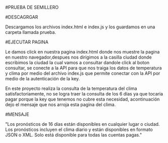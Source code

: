 #PRUEBA DE SEMILLERO

#DESCAGRGAR 

Descargamos los  archivos  index.html e index.js y los guardamos en una carpeta llamada prueba.

#EJECUTAR PAGINA

Le damos click en nuestra pagina index.html donde nos muestre la pagina en nuestro navegador,despues nos dirigimos a la casilla ciudad donde escribimos la ciudad la cual vamos a consultar dandole click al boton consultar, se conecte a la API para que nos traiga los datos de temperatura y clima por medio del archivo index.js que permite conectar con la API por medio de la autenticación de la key.


En este proyecto realiza la consulta de la temperatura del clima satisfactoriamente, no se logra traer la consulta de los 6 días ya que tocaria pagar porque la key que tenemos no cubre esta necesidad, acontinuación dejo el mensaje que nos arroja esta pagina del clima.

#MENSAJE 

"Los pronósticos de 16 días están disponibles en cualquier lugar o ciudad. Los pronósticos incluyen el clima diario y están disponibles en formato JSON o XML. Solo está disponible para todas las cuentas pagas."
